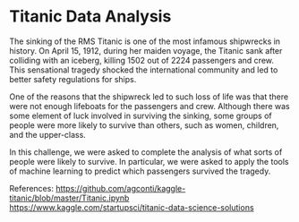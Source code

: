 # Titanic Data Analysis

The sinking of the RMS Titanic is one of the most infamous shipwrecks in history.  On April 15, 1912, during her maiden voyage, the Titanic sank after colliding with an iceberg, killing 1502 out of 2224 passengers and crew. This sensational tragedy shocked the international community and led to better safety regulations for ships.

One of the reasons that the shipwreck led to such loss of life was that there were not enough lifeboats for the passengers and crew. Although there was some element of luck involved in surviving the sinking, some groups of people were more likely to survive than others, such as women, children, and the upper-class.

In this challenge, we were asked to complete the analysis of what sorts of people were likely to survive. In particular, we were asked to apply the tools of machine learning to predict which passengers survived the tragedy.

References: https://github.com/agconti/kaggle-titanic/blob/master/Titanic.ipynb<br/>
            https://www.kaggle.com/startupsci/titanic-data-science-solutions

